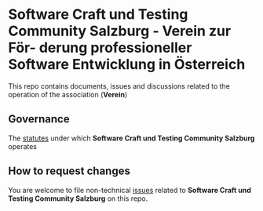 # Software Craft und Testing Community Salzburg - Verein zur För- derung professioneller Software Entwicklung in Österreich

This repo contains documents, issues and discussions related to the operation of the association (**Verein**)

## Governance

The [statutes](./Statuten_Softwar%20Craft%20und%20Testing%20Community%20Salzburg.pdf) under which **Software Craft und Testing Community Salzburg** operates

## How to request changes

You are welcome to file non-technical [issues](https://github.com/Salzburg-SoCraTes-Community/association/issues) related to **Software Craft und Testing Community Salzburg** on this repo.


